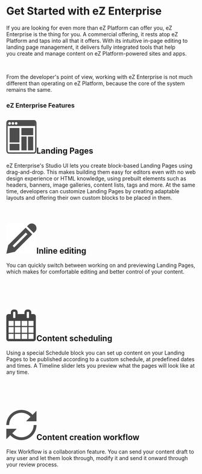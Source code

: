 

# Get Started with eZ Enterprise

If you are looking for even more than eZ Platform can offer you, eZ Enterprise is the thing for you. A commercial offering, it rests atop eZ Platform and taps into all that it offers. With its intuitive in-page editing to landing page management, it delivers fully integrated tools that help you create and manage content on eZ Platform-powered sites and apps.

 

From the developer's point of view, working with eZ Enterprise is not much different than operating on eZ Platform, because the core of the system remains the same.


### eZ Enterprise Features


## ![](docs/getting_started/img/Landing_Page.png)Landing Pages

eZ Enterprise's Studio UI lets you create block-based Landing Pages using drag-and-drop. This makes building them easy for editors even with no web design experience or HTML knowledge, using prebuilt elements such as headers, banners, image galleries, content lists, tags and more. At the same time, developers can customize Landing Pages by creating adaptable layouts and offering their own custom blocks to be placed in them.

 

## ![](docs/getting_started/img/edit_icon.png)Inline editing

You can quickly switch between working on and previewing Landing Pages, which makes for comfortable editing and better control of your content.

 

 

## ![](docs/getting_started/img/schedule.png)Content scheduling

Using a special Schedule block you can set up content on your Landing Pages to be published according to a custom schedule, at predefined dates and times. A Timeline slider lets you preview what the pages will look like at any time.

 

 

## ![](docs/getting_started/img/flex_icon.png)Content creation workflow

Flex Workflow is a collaboration feature. You can send your content draft to any user and let them look through, modify it and send it onward through your review process.

 

 

 
 

 

 
